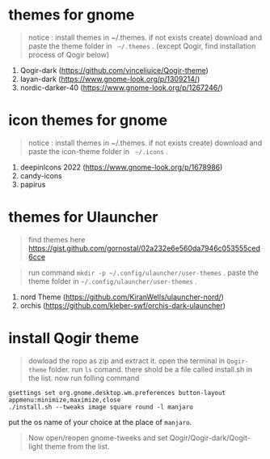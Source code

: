 # themes for gnome

> notice : install themes in ~/.themes. if not exists create)
> download and paste the theme folder in ``` ~/.themes``` . (except Qogir, find installation process of Qogir below)
1. Qogir-dark (https://github.com/vinceliuice/Qogir-theme)
2. layan-dark (https://www.gnome-look.org/p/1309214/)
3. nordic-darker-40 (https://www.gnome-look.org/p/1267246/)


# icon themes for gnome
> notice : install themes in ~/.themes. if not exists create)
> download and paste the icon-theme folder in ``` ~/.icons``` . 
1. deepinIcons 2022 (https://www.gnome-look.org/p/1678986)
2. candy-icons 
3. papirus

# themes for Ulauncher 
> find themes here https://gist.github.com/gornostal/02a232e6e560da7946c053555ced6cce

> run command ``` mkdir -p ~/.config/ulauncher/user-themes ``` .
> paste the theme folder in ``` ~/.config/ulauncher/user-themes ``` . 

1. nord Theme (https://github.com/KiranWells/ulauncher-nord/)
2. orchis (https://github.com/kleber-swf/orchis-dark-ulauncher)


# install Qogir theme
> dowload the ropo as zip and extract it.
> open the terminal in ```Qogir-theme``` folder. 
> run ``` ls ``` comand. there shold be a file called install.sh in the list.
> now run folling command
```
gsettings set org.gnome.desktop.wm.preferences button-layout appmenu:minimize,maximize,close
./install.sh --tweaks image square round -l manjaro
```
put the os name of your choice at the place of  `manjaro`.

> Now open/reopen gnome-tweeks and set Qogir/Qogir-dark/Qogit-light theme from the list.  
